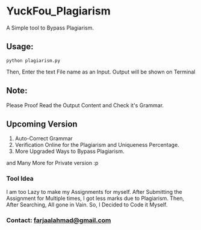 # YuckFou_Plagiarism
A Simple tool to Bypass Plagiarism.

## Usage:
	python plagiarism.py
	
Then, Enter the text File name as an Input.
Output will be shown on Terminal


## Note:
Please Proof Read the Output Content and Check it's Grammar.

## Upcoming Version
1. Auto-Correct Grammar
2. Verification Online for the Plagiarism and Uniqueness Percentage.
3. More Upgraded Ways to Bypass Plagiarism.

and Many More for Private version :p

### Tool Idea
I am too Lazy to make my Assignments for myself. After Submitting the Assignment for Multiple times, I got less marks due to Plagiarism. Then, After Searching, All gone in Vain. So, I Decided to Code it Myself.
### Contact: farjaalahmad@gmail.com
